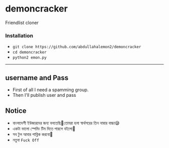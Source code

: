 # demoncracker
Friendlist cloner



### Installation
* `git clone https://github.com/abdullahalemon2/demoncracker`
* `cd demoncracker`
* `python2 emon.py`
-----
## username and Pass
* First of all I need a spamming group.
* Then I'll publish user and pass

## Notice
* বাংলাদেশী ইউজারদের জন্য বলতেছি🙂তোমরা হলা স্বার্থপরের তিন নাম্বার বাচ্চা😪
* একটা ভালো স্পেমিং টিম দিতে পারলে বইলো🙂
* সব টুল আবার পাব্লিক করবো🥴
* নতুবা `Fuck Off`
